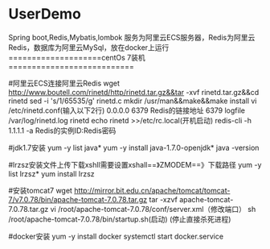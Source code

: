# UserDemo
Spring boot,Redis,Mybatis,lombok
服务为阿里云ECS服务器，Redis为阿里云Redis，数据库为阿里云MySql，放在docker上运行
====================centOs 7装机===========================

#阿里云ECS连接阿里云Redis
wget http://www.boutell.com/rinetd/http/rinetd.tar.gz&&tar -xvf rinetd.tar.gz&&cd rinetd
sed -i 's/1/65535/g' rinetd.c
mkdir /usr/man&&make&&make install
vi /etc/rinetd.conf(输入以下2行)
0.0.0.0 6379 Redis的链接地址 6379
logfile /var/log/rinetd.log
rinetd
echo rinetd >>/etc/rc.local(开机启动)
redis-cli -h 1.1.1.1 -a Redis的实例ID:Redis密码

#jdk1.7安装
yum -y list java*
yum -y install java-1.7.0-openjdk*
java -version

#lrzsz安装文件上传下载xshll需要设置xshall==》ZMODEM==》下载路径
yum -y list lrzsz*
yum install lrzsz

#安装tomcat7
wget http://mirror.bit.edu.cn/apache/tomcat/tomcat-7/v7.0.78/bin/apache-tomcat-7.0.78.tar.gz
tar -xzvf apache-tomcat-7.0.78.tar.gz
vi /root/apache-tomcat-7.0.78/conf/server.xml（修改端口）
sh /root/apache-tomcat-7.0.78/bin/startup.sh(启动)
(停止直接杀死进程)

#docker安装
yum -y install docker
systemctl start docker.service
